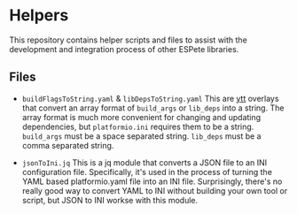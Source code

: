 # Helpers

This repository contains helper scripts and files to assist with the development and integration process of other ESPete libraries.

## Files

* `buildFlagsToString.yaml` & `libDepsToString.yaml`
  This are [ytt](https://carvel.dev/ytt/) overlays that convert an array format of `build_args` or `lib_deps` into a string.
  The array format is much more convenient for changing and updating dependencies, but `platformio.ini` requires them to be a string. `build_args` must be a space separated string. `lib_deps` must be a comma separated string.

* `jsonToIni.jq`
  This is a jq module that converts a JSON file to an INI configuration file.
  Specifically, it's used in the process of turning the YAML based platformio.yaml file into an INI file.
  Surprisingly, there's no really good way to convert YAML to INI without building your own tool or script, but JSON to INI workse with this module.
